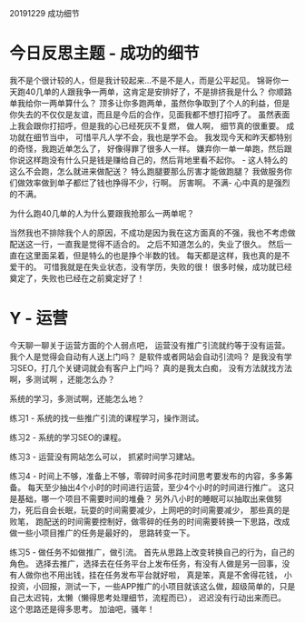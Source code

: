 

20191229 成功细节

# 今日反思主题 - 成功的细节

我不是个很计较的人，但是我计较起来...不是不是人，而是公平起见。 锦哥你一天跑40几单的人跟我争一两单，这肯定是安排好了，不是排挤我是什么？  你顺路单我给你一两单算什么？   顶多让你多跑两单，虽然你争取到了个人的利益，但是你失去的不仅仅是友谊，而且是今后的合作，见面我都不想打招呼了。 虽然表面上我会跟你打招呼，但是我的心已经死灰不复燃，   做人啊， 细节真的很重要。    成功就在细节当中， 可惜平凡人学不会，我也是学不会。      我发现今天和昨天都特别的奇怪，我跑近单怎么了，  好像得罪了很多人一样。   嫌弃你一单一单跑，然后跟你说这样跑没有什么只是钱是赚给自己的，然后背地里看不起你。   - 这人特么的这么不会跑，怎么就进来做配送？    特么跑腿要那么厉害才能做跑腿？ 我做服务你们做效率做到单子都烂了钱也挣得不少，行啊。   厉害啊。     不满- 心中真的是强烈的不满。 

为什么跑40几单的人为什么要跟我抢那么一两单呢？ 

当然我也不排除我个人的原因，不成功是因为我在这方面真的不强，我也不考虑做配送这一行，一直我是觉得不适合的。   之后不知道怎么的，失业了很久。  然后一直在这里面呆着，但是特么的也是挣个半数的钱。   每天都是这样，我也真的是不爱干的。    可惜我就是在失业状态，没有学历，失败的很！  很多时候，成功就已经奠定了，失败也已经在之前奠定好了！



# Y - 运营

今天聊一聊关于运营方面的个人弱点吧，  运营没有推广引流就约等于没有运营。  我个人是觉得会自动有人送上门吗？ 是软件或者网站会自动引流吗？  是我没有学习SEO，打几个关键词就会有客户上门吗？ 真的是我太白痴，  没有方法就找方法啊，多测试啊 ，还能怎么办？     

系统的学习，多测试啊，还能怎么地？ 

练习1 -  系统的找一些推广引流的课程学习，操作测试。 

练习2 - 系统的学习SEO的课程。

练习3 - 运营没有网站怎么可以， 抓紧时间学习建站。

练习4 - 时间上不够，准备上不够，零碎时间多花时间思考要发布的内容，多多筹备。 每天至少抽出4个小时的时间进行运营，至少4个小时的时间进行推广。 这只是基础，哪一个项目不需要时间的堆叠？    另外八小时的睡眠可以抽取出来做努力，死后自会长眠，玩耍的时间需要减少，上网吧的时间需要减少， 那些真的是败笔， 跑配送的时间需要控制好，做零碎的任务的时间需要转换一下思路，改成做一些小项目推广的任务是最好的， 思路转变一下。 


练习5 - 做任务不如做推广，做引流。    首先从思路上改变转换自己的行为，自己的角色。  选择去推广，选择去在任务平台上发布任务，有没有人做是另一回事，没有人做你也不用出钱，挂在任务发布平台就好啦， 真是笨，真是不舍得花钱，   小投资，小回报，测试一下，一些APP推广的小项目就该这么做，超级简单的，只是自己太迟钝，太懒（懒得思考处理细节，流程而已）， 迟迟没有行动出来而已。  这个思路还是得多思考。 加油吧，骚年！



